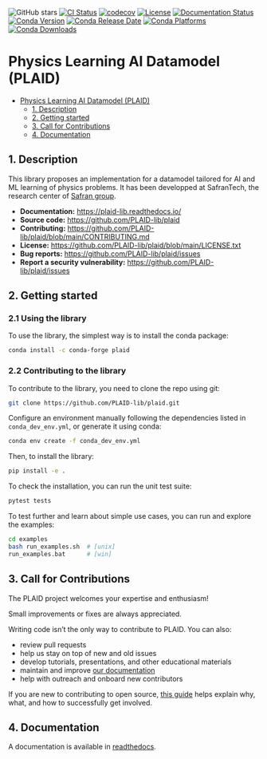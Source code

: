 ![GitHub stars](https://img.shields.io/github/stars/PLAID-lib/plaid?style=social)
[![CI Status](https://github.com/PLAID-lib/plaid/actions/workflows/testing.yml/badge.svg)](https://github.com/PLAID-lib/plaid/actions/workflows/testing.yml)
[![codecov](https://codecov.io/gh/plaid-lib/plaid/branch/main/graph/badge.svg)](https://app.codecov.io/gh/plaid-lib/plaid/tree/main?search=&displayType=list)
[![License](https://anaconda.org/conda-forge/plaid/badges/license.svg)](https://github.com/PLAID-lib/plaid/blob/main/LICENSE.txt)
[![Documentation Status](https://readthedocs.org/projects/plaid-lib/badge/?version=latest)](https://plaid-lib.readthedocs.io/en/latest/?badge=latest)
[![Conda Version](https://anaconda.org/conda-forge/plaid/badges/version.svg)](https://anaconda.org/conda-forge/plaid)
[![Conda Release Date](https://anaconda.org/conda-forge/plaid/badges/latest_release_date.svg)](https://anaconda.org/conda-forge/plaid)
[![Conda Platforms](https://anaconda.org/conda-forge/plaid/badges/platforms.svg)](https://anaconda.org/conda-forge/plaid)
[![Conda Downloads](https://anaconda.org/conda-forge/plaid/badges/downloads.svg)](https://anaconda.org/conda-forge/plaid)
<!-- ![Python Version](https://img.shields.io/pypi/pyversions/plaid-lib)
[![PyPI Version](https://img.shields.io/pypi/v/plaid-lib)](https://pypi.org/project/plaid-lib/)
[![codecov](https://codecov.io/gh/PLAID-lib/plaid/branch/main/graph/badge.svg)](https://codecov.io/gh/PLAID-lib/plaid) -->


# Physics Learning AI Datamodel (PLAID)

</div>


- [Physics Learning AI Datamodel (PLAID)](#physics-learning-ai-datamodel-plaid)
  - [1. Description](#1-description)
  - [2. Getting started](#2-getting-started)
  - [3. Call for Contributions](#3-call-for-contributions)
  - [4. Documentation](#4-documentation)


## 1. Description

This library proposes an implementation for a datamodel tailored for AI and ML learning of physics problems.
It has been developped at SafranTech, the research center of [Safran group](https://www.safran-group.com/).

- **Documentation:** https://plaid-lib.readthedocs.io/
- **Source code:** https://github.com/PLAID-lib/plaid
- **Contributing:** https://github.com/PLAID-lib/plaid/blob/main/CONTRIBUTING.md
- **License:** https://github.com/PLAID-lib/plaid/blob/main/LICENSE.txt
- **Bug reports:** https://github.com/PLAID-lib/plaid/issues
- **Report a security vulnerability:** https://github.com/PLAID-lib/plaid/issues

## 2. Getting started


### 2.1 Using the library

To use the library, the simplest way is to install the conda package:

```bash
conda install -c conda-forge plaid
```

### 2.2 Contributing to the library

To contribute to the library, you need to clone the repo using git:

```bash
git clone https://github.com/PLAID-lib/plaid.git
```

Configure an environment manually following the dependencies listed in ``conda_dev_env.yml``, or generate it using conda:

```bash
conda env create -f conda_dev_env.yml
```

Then, to install the library:

```bash
pip install -e .
```

To check the installation, you can run the unit test suite:

```bash
pytest tests
```

To test further and learn about simple use cases, you can run and explore the examples:

```bash
cd examples
bash run_examples.sh  # [unix]
run_examples.bat      # [win]
```

## 3. Call for Contributions

The PLAID project welcomes your expertise and enthusiasm!

Small improvements or fixes are always appreciated.

Writing code isn’t the only way to contribute to PLAID. You can also:
- review pull requests
- help us stay on top of new and old issues
- develop tutorials, presentations, and other educational materials
- maintain and improve [our documentation](https://plaid-lib.readthedocs.io/)
- help with outreach and onboard new contributors

If you are new to contributing to open source, [this guide](https://opensource.guide/how-to-contribute/) helps explain why, what,
and how to successfully get involved.

## 4. Documentation

A documentation is available in [readthedocs](https://plaid-lib.readthedocs.io/).
